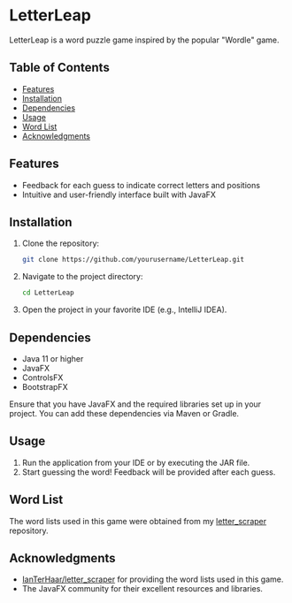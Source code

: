 # LetterLeap

LetterLeap is a word puzzle game inspired by the popular "Wordle" game.

## Table of Contents
- [Features](#features)
- [Installation](#installation)
- [Dependencies](#dependencies)
- [Usage](#usage)
- [Word List](#word-list)
- [Acknowledgments](#acknowledgments)

## Features

- Feedback for each guess to indicate correct letters and positions
- Intuitive and user-friendly interface built with JavaFX

## Installation

1. Clone the repository:
    ```sh
    git clone https://github.com/yourusername/LetterLeap.git
    ```
2. Navigate to the project directory:
    ```sh
    cd LetterLeap
    ```
3. Open the project in your favorite IDE (e.g., IntelliJ IDEA).

## Dependencies

- Java 11 or higher
- JavaFX
- ControlsFX
- BootstrapFX

Ensure that you have JavaFX and the required libraries set up in your project. You can add these dependencies via Maven or Gradle.

## Usage

1. Run the application from your IDE or by executing the JAR file.
2. Start guessing the word! Feedback will be provided after each guess.

## Word List

The word lists used in this game were obtained from my [letter_scraper](https://github.com/IanTerHaar/letter_scraper) repository.

## Acknowledgments

- [IanTerHaar/letter_scraper](https://github.com/IanTerHaar/letter_scraper) for providing the word lists used in this game.
- The JavaFX community for their excellent resources and libraries.


